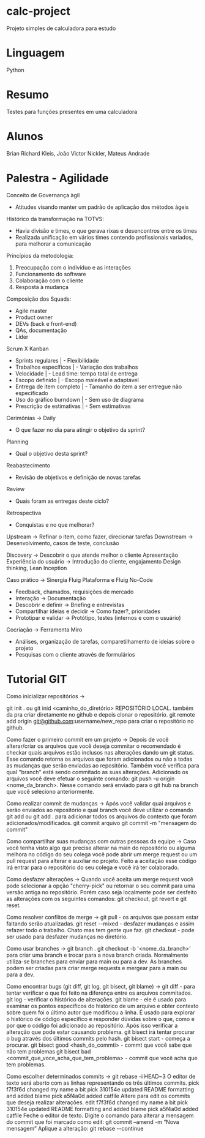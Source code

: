 # calc-project

Projeto simples de calculadora para estudo

# Linguagem

Python

# Resumo

Testes para funções presentes em uma calculadora


# Alunos

Brian Richard Kleis, João Victor Nickler, Mateus Andrade


# Palestra - Agilidade

Conceito de Governança àgil
- Atitudes visando manter um padrão de aplicação dos métodos ágeis

Histórico da transformação na TOTVS:
- Havia divisão e times, o que gerava rixas e desencontros entre os times
- Realizada unificação em vários times contendo profissionais variados, para melhorar a comunicação

Princípios da metodologia:
1. Preocupação com o indivíduo e as interações
2. Funcionamento do software
3. Colaboração com o cliente
4. Resposta à mudança

Composição dos Squads:
- Agile master
- Product owner
- DEVs (back e front-end)
- QAs, documentação
- Líder

Scrum                            X               Kanban
- Sprints regulares              |   - Flexibilidade
- Trabalhos específicos          |   - Variação dos trabalhos
- Velocidade                     |   - Lead time: tempo total de entrega
- Escopo definido                |   - Escopo maleável e adaptável
- Entrega de item completo       |   - Tamanho do item a ser entregue não especificado
- Uso do gráfico burndown        |   - Sem uso de diagrama
- Prescrição de estimativas      |   - Sem estimativas


Cerimônias ->
Daily
- O que fazer no dia para atingir o objetivo da sprint?

Planning
- Qual o objetivo desta sprint?

Reabastecimento
- Revisão de objetivos e definição de novas tarefas

Review
- Quais foram as entregas deste ciclo?

Retrospectiva
- Conquistas e no que melhorar?

Upstream -> Refinar o item, como fazer, direcionar tarefas
Downstream -> Desenvolvimento, casos de teste, conclusão

Discovery -> Descobrir o que atende melhor o cliente 
Apresentação
Experiência do usuário -> Introdução do cliente, engajamento
Design thinking, Lean Inception

Caso prático -> 
Sinergia Fluig Plataforma e Fluig No-Code
- Feedback, chamados, requisições de mercado
- Interação -> Documentação
- Descobrir e definir -> Briefing e entrevistas
- Compartilhar ideias e decidir -> Como fazer?, prioridades
- Prototipar e validar -> Protótipo, testes (internos e com o usuário)

Cocriação -> Ferramenta Miro
- Análises, organização de tarefas, comparetilhamento de ideias sobre o projeto
- Pesquisas com o cliente através de formulários


# Tutorial GIT

Como inicializar repositórios -> 

git init . ou git inid <caminho_do_diretório> REPOSITÓRIO LOCAL.  também da pra criar diretamente no github e depois clonar o repositório.
git remote add origin git@github.com:username/new_repo para criar o repositório no github.

Como fazer o primeiro commit em um projeto -> 
Depois de você alterar/criar os arquivos que você deseja commitar o recomendado é checkar quais arquivos estão inclusos nas alterações dando um git status.
Esse comando retorna os arquivos que foram adicionados ou não a todas as mudanças que serão enviadas ao repositório. Também você verifica para qual "branch" está sendo commitado as suas alterações.
Adicionado os arquivos você deve efetuar o seguinte comando: git push -u origin <nome_da_branch>. Nesse comando será enviado para o git hub na branch que você seleciono anteriormente.

Como realizar commit de mudanças ->
Após você validar quai arquivos e serão enviados ao repositório e qual branch você deve utilizar o comando git  add <arquivo>  ou git add . para adicionar todos os arquivos do contexto que foram adicionados/modificados.
git commit arquivo
git commit -m "mensagem do commit"

Como compartilhar suas mudanças com outras pessoas da equipe ->
Caso você tenha visto algo que precise alterar na main do repositório ou alguma melhora no código do seu colega você pode abrir um merge request ou um pull request para alterar e auxiliar no projeto. Feito a aceitação esse código irá entrar para o repositório do seu colega e você irá ter colaborado. 

Como desfazer alterações ->
Quando você aceita um merge request você pode selecionar a opção "cherry-pick" ou retornar o seu commit para uma versão antiga no repositório. Porém caso seja localmente pode ser desfeito as alterações com os seguintes comandos: git checkout, git revert e git reset. 

Como resolver conflitos de merge ->
git pull - os arquivos que possam estar faltando serão atualizadas.
git reset --mixed - desfazer mudanças e assim refazer todo o trabalho. Chato mas tem gente que faz.
git checkout - pode ser usado para desfazer mudanças no diretório.

Como usar branches ->
git branch <nome da branch>.
git checkout -b '<nome_da_branch>' 
para criar uma branch e trocar para a nova branch criada.
Normalmente utiliza-se branches para enviar para main ou para a dev. As branches podem ser criadas para criar merge requests e mergear para a main ou para a dev.

Como encontrar bugs (git diff, git log, git bisect, git blame) ->
git diff - para tentar verificar o que foi feito na diferença entre os arquivos commitados.
git log - verificar o histórico de alterações.
git blame - ele é usado para examinar os pontos específicos do histórico de um arquivo e obter contexto sobre quem foi o último autor que modificou a linha. É usado para explorar o histórico de código específico e responder dúvidas sobre o que, como e por que o código foi adicionado ao repositório. Após isso verificar a alteração que pode estar causando problema.
git bisect irá tentar procurar o bug através dos últimos commits pelo hash.
git bisect start - começa a procurar.
git bisect good <hash_do_commti> - commt que você sabe que não tem problemas
git bisect bad <commit_que_voce_acha_que_tem_problema> - commit que você acha que tem problemas.

Como escolher determinados commits ->
git rebase -i HEAD~3 
O editor de texto será aberto com as linhas representando os três últimos commits.
pick f7f3f6d changed my name a bit
pick 310154e updated README formatting and added blame
pick a5f4a0d added catfile
Altere para edit os commits que deseja realizar alterações.
edit f7f3f6d changed my name a bit
pick 310154e updated README formatting and added blame
pick a5f4a0d added catfile
Feche o editor de texto. Digite o comando para alterar a mensagem do commit que foi marcado como edit: 
 git commit –amend -m “Nova mensagem”
Aplique a alteração:
 git rebase --continue
